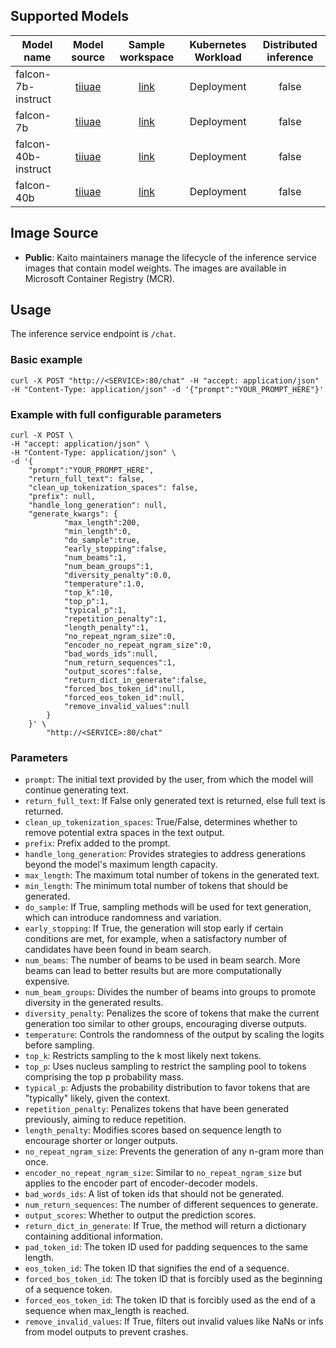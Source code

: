 ## Supported Models
|Model name| Model source | Sample workspace|Kubernetes Workload|Distributed inference|
|----|:----:|:----:| :----: |:----: |
|falcon-7b-instruct |[tiiuae](https://huggingface.co/tiiuae/falcon-7b-instruct)|[link](../../../examples/kaito_workspace_falcon_7b-instruct.yaml)|Deployment| false|
|falcon-7b          |[tiiuae](https://huggingface.co/tiiuae/falcon-7b) |[link](../../../examples/kaito_workspace_falcon_7b.yaml)|Deployment| false|
|falcon-40b-instruct|[tiiuae](https://huggingface.co/tiiuae/falcon-40b-instruct) |[link](../../../examples/kaito_workspace_falcon_40b-instruct.yaml)|Deployment| false|
|falcon-40b         |[tiiuae](https://huggingface.co/tiiuae/falcon-40b)|[link](../../../examples/kaito_workspace_falcon_40b.yaml)|Deployment| false|

## Image Source
- **Public**: Kaito maintainers manage the lifecycle of the inference service images that contain model weights. The images are available in Microsoft Container Registry (MCR).

## Usage

The inference service endpoint is `/chat`.

### Basic example
```
curl -X POST "http://<SERVICE>:80/chat" -H "accept: application/json" -H "Content-Type: application/json" -d '{"prompt":"YOUR_PROMPT_HERE"}'
```

### Example with full configurable parameters
```
curl -X POST \
-H "accept: application/json" \
-H "Content-Type: application/json" \
-d '{
    "prompt":"YOUR_PROMPT_HERE",
    "return_full_text": false,
    "clean_up_tokenization_spaces": false, 
    "prefix": null,
    "handle_long_generation": null,
    "generate_kwargs": {
            "max_length":200,
            "min_length":0,
            "do_sample":true,
            "early_stopping":false,
            "num_beams":1,
            "num_beam_groups":1,
            "diversity_penalty":0.0,
            "temperature":1.0,
            "top_k":10,
            "top_p":1,
            "typical_p":1,
            "repetition_penalty":1,
            "length_penalty":1,
            "no_repeat_ngram_size":0,
            "encoder_no_repeat_ngram_size":0,
            "bad_words_ids":null,
            "num_return_sequences":1,
            "output_scores":false,
            "return_dict_in_generate":false,
            "forced_bos_token_id":null,
            "forced_eos_token_id":null,
            "remove_invalid_values":null
        }
    }' \
        "http://<SERVICE>:80/chat"
```

### Parameters
- `prompt`: The initial text provided by the user, from which the model will continue generating text.
- `return_full_text`: If False only generated text is returned, else full text is returned.
- `clean_up_tokenization_spaces`: True/False, determines whether to remove potential extra spaces in the text output.
- `prefix`: Prefix added to the prompt.
- `handle_long_generation`: Provides strategies to address generations beyond the model's maximum length capacity.
- `max_length`: The maximum total number of tokens in the generated text.
- `min_length`: The minimum total number of tokens that should be generated.
- `do_sample`: If True, sampling methods will be used for text generation, which can introduce randomness and variation.
- `early_stopping`: If True, the generation will stop early if certain conditions are met, for example, when a satisfactory number of candidates have been found in beam search.
- `num_beams`: The number of beams to be used in beam search. More beams can lead to better results but are more computationally expensive.
- `num_beam_groups`: Divides the number of beams into groups to promote diversity in the generated results.
- `diversity_penalty`: Penalizes the score of tokens that make the current generation too similar to other groups, encouraging diverse outputs.
- `temperature`: Controls the randomness of the output by scaling the logits before sampling.
- `top_k`: Restricts sampling to the k most likely next tokens.
- `top_p`: Uses nucleus sampling to restrict the sampling pool to tokens comprising the top p probability mass.
- `typical_p`: Adjusts the probability distribution to favor tokens that are "typically" likely, given the context.
- `repetition_penalty`: Penalizes tokens that have been generated previously, aiming to reduce repetition.
- `length_penalty`: Modifies scores based on sequence length to encourage shorter or longer outputs.
- `no_repeat_ngram_size`: Prevents the generation of any n-gram more than once.
- `encoder_no_repeat_ngram_size`: Similar to `no_repeat_ngram_size` but applies to the encoder part of encoder-decoder models.
- `bad_words_ids`: A list of token ids that should not be generated.
- `num_return_sequences`: The number of different sequences to generate.
- `output_scores`: Whether to output the prediction scores.
- `return_dict_in_generate`: If True, the method will return a dictionary containing additional information.
- `pad_token_id`: The token ID used for padding sequences to the same length.
- `eos_token_id`: The token ID that signifies the end of a sequence.
- `forced_bos_token_id`: The token ID that is forcibly used as the beginning of a sequence token.
- `forced_eos_token_id`: The token ID that is forcibly used as the end of a sequence when max_length is reached.
- `remove_invalid_values`: If True, filters out invalid values like NaNs or infs from model outputs to prevent crashes.
